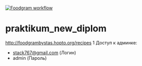 [![Foodgram workflow](https://github.com/Stas767/foodgram-project-react/actions/workflows/main.yml/badge.svg)](https://github.com/Stas767/foodgram-project-react/actions/workflows/main.yml)
# praktikum_new_diplom
http://foodgrambystas.hopto.org/recipes
1
Доступ к админке:
- stack767@gmail.com (Логин)
- admin (Пароль)
